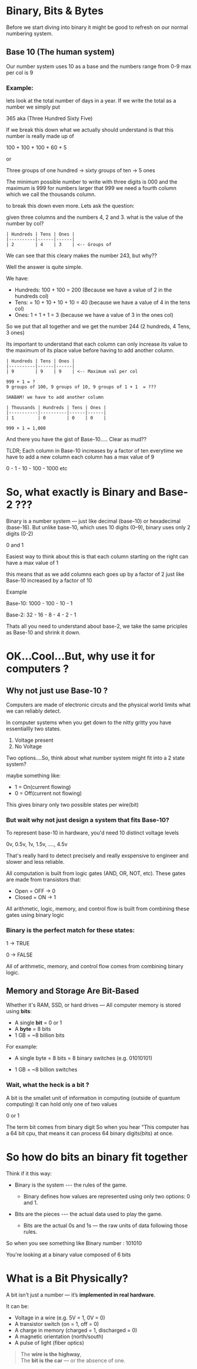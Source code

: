 # Binary, Bits & Bytes 
Before we start diving into binary it might be good to refresh on our normal numbering system.

## Base 10 (The human system)
Our number system uses 10 as a base and the numbers range from 0-9 max per col is 9

### Example: 
lets look at the total number of days in a year.
If we write the total as a number we simply put 

365 aka (Three Hundred Sixty Five)

If we break this down what we actually should understand is that this number is really made up of 

100 + 100 + 100 + 60 + 5

or 

Three groups of one hundred -> sixty groups of ten -> 5 ones

The minimum possible number to write with three digits is 000 and the maximum is 999 for numbers larger that 999 we need a fourth column which we call the thousands column.

to break this down even more. Lets ask the question:

given three columns and the numbers 4, 2 and 3. what is the value of the number by col? 
```
| Hundreds | Tens | Ones |
|----------|------|------|
| 2        | 4    | 3    | <-- Groups of
```
We can see that this cleary makes the number 243, but why??

Well the answer is quite simple. 

We have:
* Hundreds:  100 + 100 = 200 (Because we have a value of 2 in the hundreds col)
* Tens: = 10 + 10 + 10 + 10 = 40 (because we have a value of 4 in the tens col)
* Ones: 1 + 1 + 1 = 3 (because we have a value of 3 in the ones col)

So we put that all together and we get the number 244 (2 hundreds, 4 Tens, 3 ones)

Its important to understand that each column can only increase its value to the maximum of its place value before having to add another column. 

```
| Hundreds | Tens | Ones |
|----------|------|------|
| 9        | 9    | 9    | <-- Maximum val per col 

999 + 1 = ?
9 groups of 100, 9 groups of 10, 9 groups of 1 + 1  = ???

SHABAM! we have to add another column 

| Thousands | Hundreds | Tens | Ones |
|-----------|----------|------|------|
| 1         | 0        | 0    | 0    |

999 + 1 = 1,000
```
And there you have the gist of Base-10..... Clear as mud??

TLDR; Each column in Base-10 increases by a factor of ten everytime we have to add a new column each column has a max value of 9

0 - 1 - 10 - 100 - 1000 etc 


# So, what exactly is Binary and Base-2 ???
Binary is a number system — just like decimal (base-10) or hexadecimal (base-16).
But unlike base-10, which uses 10 digits (0–9), binary uses only 2 digits (0-2)

0 and 1

Easiest way to think about this is that each column starting on the right can have a max value of 1 

this means that as we add columns each goes up by a factor of 2 just like Base-10 increased by a factor of 10

Example

Base-10: 1000 - 100 - 10 - 1

Base-2: 32 - 16 - 8 - 4 - 2 - 1

Thats all you need to understand about base-2, we take the same priciples as Base-10 and shrink it down.

# OK...Cool...But, why use it for computers ?

## Why not just use Base-10 ?

Computers are made of electronic circuts and the physical world limits what we can reliably detect. 

In computer systems when you get down to the nitty gritty you have essentiallly two states. 

1. Voltage present
2. No Voltage

Two options....So, think about what number system might fit into a 2 state system? 

maybe something like: 

* 1 = On(current flowing)
* 0 = Off(current not flowing)

This gives binary only two possible states per wire(bit)

### But wait why not just design a system that fits Base-10? 
To represent base-10 in hardware, you'd need 10 distinct voltage levels 

0v, 0.5v, 1v, 1.5v, ...., 4.5v

That's really hard to detect precisely and really exspensive to engineer and slower and less reliable. 

All computation is built from logic gates (AND, OR, NOT, etc).
These gates are made from transistors that:

- Open = OFF → 0  
- Closed = ON → 1

All arithmetic, logic, memory, and control flow is built from combining these gates using binary logic

### Binary is the perfect match for these states:

1 → TRUE

0 → FALSE

All of arithmetic, memory, and control flow comes from combining binary logic.

## Memory and Storage Are Bit-Based
Whether it's RAM, SSD, or hard drives — All computer memory is stored using **bits**:

- A single **bit** = 0 or 1
- A **byte** = 8 bits
- 1 GB = ~8 billion bits

For example:

* A single byte = 8 bits = 8 binary switches (e.g. 01010101)

* 1 GB = ~8 billion switches

### Wait, what the heck is a bit ? 
A bit is the smallet unit of information in computing (outside of quantum computing)
It can hold only one of two values 

0 or 1

The term bit comes from binary digit 
So when you hear "This computer has a 64 bit cpu, that means it can process 64 binary digits(bits) at once.

# So how do bits an binary fit together
Think if it this way:
* Binary is the system --- the rules of the game.
    * Binary defines how values are represented using only two options: 0 and 1.

* Bits are the pieces --- the actual data used to play the game. 
    * Bits are the actual 0s and 1s — the raw units of data following those rules.

So when you see something like 
Binary number : 101010

You're looking at a binary value composed of 6 bits

# What is a Bit Physically?

A bit isn’t just a number — it’s **implemented in real hardware**.

It can be:
- Voltage in a wire (e.g. 5V = 1, 0V = 0)
- A transistor switch (on = 1, off = 0)
- A charge in memory (charged = 1, discharged = 0)
- A magnetic orientation (north/south)
- A pulse of light (fiber optics)

> The **wire is the highway**,  
> The **bit is the car** — or the absence of one.
